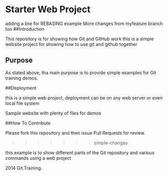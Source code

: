 # Starter Web Project
adding a line for REBASING example
More changes from myfeature branch too
##Introduction

This repository is for showing how Git and GitHub work
this is a simple website project for showing how to use git and github together
## Purpose
As stated above, tha main purpose is to provide simple examples for Git training demos.

##Deployment

this is a simple web project, deployment can be on any web server or even local file system


Sample website with plenty of files for demos

##How To Contribute

Please fork this repository and then issue Pull Requests for review.
>>>>>>> simple-changes

this example is to show different parts of the Git repository  and various commands using a web project

2014 Git.Training.